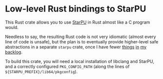 # Low-level Rust bindings to StarPU

This Rust crate allows you to use [StarPU](https://starpu.gitlabpages.inria.fr/)
in Rust almost like a C program would.

Needless to say, the resulting Rust code is not very idiomatic (almost every
line of code is unsafe), but the plan is to eventually provide higher-level safe
abstractions in a separate `starpu` crate, once I have fewer
[things](https://github.com/HadrienG2/hwlocality)
[in](https://github.com/rayon-rs/rayon/issues/319#issuecomment-1783731222)
[my](https://indico.in2p3.fr/event/30939/)
[backlog](https://gitlab.in2p3.fr/baoradio/tacq).

To build this crate, you will need a local installation of libclang and StarPU,
and a correctly configured `PKG_CONFIG_PATH` (along the lines of
`${STARPU_PREFIX}/lib64/pkgconfig`).
